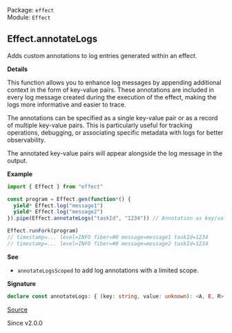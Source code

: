 Package: `effect`<br />
Module: `Effect`<br />

## Effect.annotateLogs

Adds custom annotations to log entries generated within an effect.

**Details**

This function allows you to enhance log messages by appending additional
context in the form of key-value pairs. These annotations are included in
every log message created during the execution of the effect, making the logs
more informative and easier to trace.

The annotations can be specified as a single key-value pair or as a record of
multiple key-value pairs. This is particularly useful for tracking
operations, debugging, or associating specific metadata with logs for better
observability.

The annotated key-value pairs will appear alongside the log message in the
output.

**Example**

```ts
import { Effect } from "effect"

const program = Effect.gen(function*() {
  yield* Effect.log("message1")
  yield* Effect.log("message2")
}).pipe(Effect.annotateLogs("taskId", "1234")) // Annotation as key/value pair

Effect.runFork(program)
// timestamp=... level=INFO fiber=#0 message=message1 taskId=1234
// timestamp=... level=INFO fiber=#0 message=message2 taskId=1234
```

**See**

- `annotateLogsScoped` to add log annotations with a limited scope.

**Signature**

```ts
declare const annotateLogs: { (key: string, value: unknown): <A, E, R>(effect: Effect<A, E, R>) => Effect<A, E, R>; (values: Record<string, unknown>): <A, E, R>(effect: Effect<A, E, R>) => Effect<A, E, R>; <A, E, R>(effect: Effect<A, E, R>, key: string, value: unknown): Effect<A, E, R>; <A, E, R>(effect: Effect<A, E, R>, values: Record<string, unknown>): Effect<A, E, R>; }
```

[Source](https://github.com/Effect-TS/effect/tree/main/packages/effect/src/Effect.ts#L11083)

Since v2.0.0